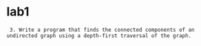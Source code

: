 # lab1  
     3. Write a program that finds the connected components of an undirected graph using a depth-first traversal of the graph.
